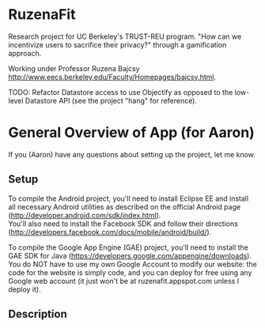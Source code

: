 RuzenaFit
=========

Research project for UC Berkeley's TRUST-REU program.  "How can we incentivize users to sacrifice their privacy?" through a gamification approach.

Working under Professor Ruzena Bajcsy <http://www.eecs.berkeley.edu/Faculty/Homepages/bajcsy.html>.

TODO: Refactor Datastore access to use Objectify as opposed to the low-level Datastore API (see the project "hang" for reference).


General Overview of App (for Aaron)
=======================

If you (Aaron) have any questions about setting up the project, let me know.

Setup
----------

To compile the Android project, you'll need to install Eclipse EE and install all necessary Android 
utilities as described on the official Android page (http://developer.android.com/sdk/index.html).  
You'll also need to install the Facebook SDK and follow their directions (http://developers.facebook.com/docs/mobile/android/build/).

To compile the Google App Engine (GAE) project, you'll need to install the GAE SDK for Java (https://developers.google.com/appengine/downloads).
You do NOT have to use my own Google Account to modify our website:  the code for the website is simply code, and you
can deploy for free using any Google web account (it just won't be at ruzenafit.appspot.com unless I deploy it).

Description
------------

